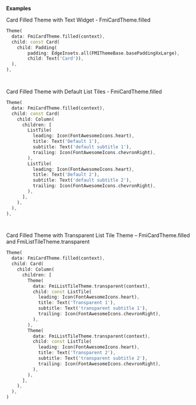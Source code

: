 ` `

**Examples**

Card Filled Theme with Text Widget - FmiCardTheme.filled

```dart
Theme(
  data: FmiCardTheme.filled(context),
  child: const Card(
    child: Padding(
        padding: EdgeInsets.all(FMIThemeBase.basePaddingXxLarge),
        child: Text('Card')),
  ),
),
```

` `

Card Filled Theme with Default List Tiles - FmiCardTheme.filled

```dart
Theme(
  data: FmiCardTheme.filled(context),
  child: const Card(
    child: Column(
      children: [
        ListTile(
          leading: Icon(FontAwesomeIcons.heart),
          title: Text('Default 1'),
          subtitle: Text('default subtitle 1'),
          trailing: Icon(FontAwesomeIcons.chevronRight),
        ),
        ListTile(
          leading: Icon(FontAwesomeIcons.heart),
          title: Text('Default 2'),
          subtitle: Text('default subtitle 2'),
          trailing: Icon(FontAwesomeIcons.chevronRight),
        ),
      ],
    ),
  ),
),
```

` `

Card Filled Theme with Transparent List Tile Theme – FmiCardTheme.filled and FmiListTileTheme.transparent

```dart
Theme(
  data: FmiCardTheme.filled(context),
  child: Card(
    child: Column(
      children: [
        Theme(
          data: FmiListTileTheme.transparent(context),
          child: const ListTile(
            leading: Icon(FontAwesomeIcons.heart),
            title: Text('Transparent 1'),
            subtitle: Text('transparent subtitle 1'),
            trailing: Icon(FontAwesomeIcons.chevronRight),
          ),
        ),
        Theme(
          data: FmiListTileTheme.transparent(context),
          child: const ListTile(
            leading: Icon(FontAwesomeIcons.heart),
            title: Text('Transparent 2'),
            subtitle: Text('transparent subtitle 2'),
            trailing: Icon(FontAwesomeIcons.chevronRight),
          ),
        ),
      ],
    ),
  ),
)
```